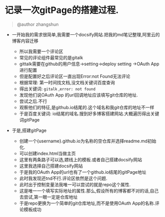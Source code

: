 # 记录一次gitPage的搭建过程.
> @author zhangshun 

* 一开始我的需求很简单,我需要一个docsify网站.把我的md笔记整理,阿里云的博客内容迁移
   * 所以我需要一个评论区
   * 常见的评论组件最常见的是gitalk
   * gittalk需要在github的用户信息->setting->deploy setting ->OAuth App进行配置
   * 但是配置好之后评论区一直出现Error:not Found无法评论
   * 根据常理: 第一时间找文档,没文档关键词百度查询
   * 得出关键词: ```gitalk``` ,```error: not found```
   * 发现他们说OAuth App 的url回调地址应该填写git仓库的地址.
   * 尝试之后.不行
   * 观察他们的特征,是github.io结尾的.这个域名和我git仓库的地址不一样
   * 于是百度关键词: io结尾的域名.搜到好多博客搭建网站.大概遍历得出关键词gitPage
   
* 于是,搭建gitPage
  * 创建一个{username}.github.io为名称的空仓库并选择readme.md初始化.
  * 可以创建index.html当做主页
  * 这里有两条路子可以选,嫖线上的模板.或者自己搭建docsify网站
  * 这里我选择自己搭建docsify网站
  * 于是我的OAuth App的url也有了一个github.io结尾的gitPage地址
  * 此时我发现还tnd不行.评论区依然是这个问题.
  * 此时出于控制变量法我唯一可以尝试的就是repo这个属性.
  * 这是唯一一个填写实际地址的属性.那么,假设所有的博客都不对的话,自己去尝试,第一眼一定是仓库地址
  * 于是repo更换为一个简单的git仓库地址,而不是使用OAuth App的名称.评论模板成功   
   
